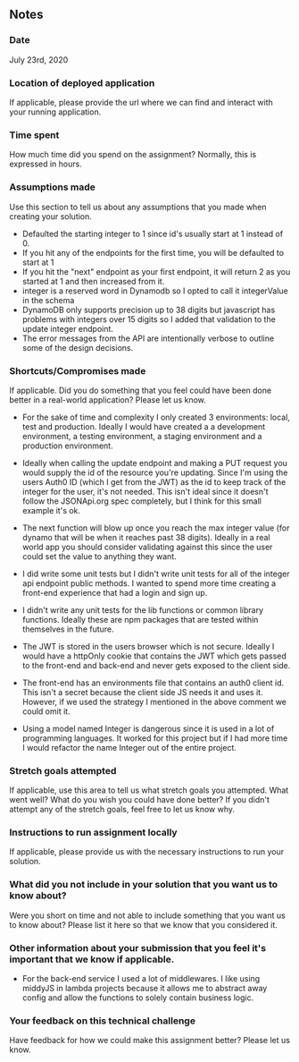 ## Notes

### Date

July 23rd, 2020

### Location of deployed application

If applicable, please provide the url where we can find and interact with your running application.

### Time spent

How much time did you spend on the assignment? Normally, this is expressed in hours.

### Assumptions made

Use this section to tell us about any assumptions that you made when creating your solution.

- Defaulted the starting integer to 1 since id's usually start at 1 instead of 0.
- If you hit any of the endpoints for the first time, you will be defaulted to start at 1
- If you hit the "next" endpoint as your first endpoint, it will return 2 as you started at 1 and then increased from it.
- integer is a reserved word in Dynamodb so I opted to call it integerValue in the schema
- DynamoDB only supports precision up to 38 digits but javascript has problems with integers over 15 digits so I added that validation to the update integer endpoint.
- The error messages from the API are intentionally verbose to outline some of the design decisions.

### Shortcuts/Compromises made

If applicable. Did you do something that you feel could have been done better in a real-world application? Please
let us know.

- For the sake of time and complexity I only created 3 environments: local, test and production. Ideally I would have created a a development environment, a testing environment, a staging environment and a production environment.

- Ideally when calling the update endpoint and making a PUT request you would supply the id of the resource you're updating. Since I'm using the users Auth0 ID (which I get from the JWT) as the id to keep track of the integer for the user, it's not needed. This isn't ideal since it doesn't follow the JSONApi.org spec completely, but I think for this small example it's ok.

- The next function will blow up once you reach the max integer value (for dynamo that will be when it reaches past 38 digits). Ideally in a real world app you should consider validating against this since the user could set the value to anything they want.

- I did write some unit tests but I didn't write unit tests for all of the integer api endpoint public methods. I wanted to spend more time creating a front-end experience that had a login and sign up.

- I didn't write any unit tests for the lib functions or common library functions. Ideally these are npm packages that are tested within themselves in the future.

- The JWT is stored in the users browser which is not secure. Ideally I would have a httpOnly cookie that contains the JWT which gets passed to the front-end and back-end and never gets exposed to the client side.

- The front-end has an environments file that contains an auth0 client id. This isn't a secret because the client side JS needs it and uses it. However, if we used the strategy I mentioned in the above comment we could omit it.

- Using a model named Integer is dangerous since it is used in a lot of programming languages. It worked for this project but if I had more time I would refactor the name Integer out of the entire project.

### Stretch goals attempted

If applicable, use this area to tell us what stretch goals you attempted. What went well? What do you wish you
could have done better? If you didn't attempt any of the stretch goals, feel free to let us know why.

### Instructions to run assignment locally

If applicable, please provide us with the necessary instructions to run your solution.

### What did you not include in your solution that you want us to know about?

Were you short on time and not able to include something that you want us to know
about? Please list it here so that we know that you considered it.

### Other information about your submission that you feel it's important that we know if applicable.

- For the back-end service I used a lot of middlewares. I like using middyJS in lambda projects because it allows me to abstract away config and allow the functions to solely contain business logic.

### Your feedback on this technical challenge

Have feedback for how we could make this assignment better? Please let us know.
